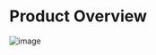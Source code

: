 <h1>Product Overview</h1>

![image](https://user-images.githubusercontent.com/9687451/163687357-d10c3f8f-a031-410d-924e-4667d217b3b8.png)

<!-- The Product Overview is a  -->
